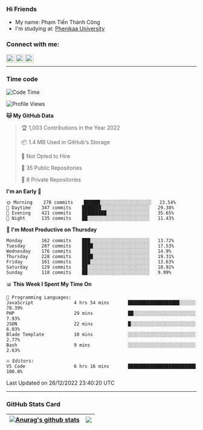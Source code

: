 ### Hi Friends

- My name: Phạm Tiến Thành Công
- I'm studying at: [Phenikaa University]


### Connect with me:
[<img align="left" alt="PhamTienThanhCong | Facebook" width="22px" src="https://upload.wikimedia.org/wikipedia/commons/thumb/1/16/Facebook-icon-1.png/640px-Facebook-icon-1.png" />][facebook]
[<img align="left" alt="PhamTienThanhCong | Zalo" width="22px" src="https://www.anphatpc.com.vn/template/anphat_2020v2/images/icon-zalo.jpg" />][zalo]
[<img align="left" alt="PhamTienThanhCong | LinkedIn" width="22px" src="https://cdn3.iconfinder.com/data/icons/inficons/512/linkedin.png" />][linkedin]

<br />

---

### Time code

<!--START_SECTION:waka-->
![Code Time](http://img.shields.io/badge/Code%20Time-813%20hrs%2057%20mins-blue)

![Profile Views](http://img.shields.io/badge/Profile%20Views-31-blue)

**🐱 My GitHub Data** 

> 🏆 1,003 Contributions in the Year 2022
 > 
> 📦 1.4 MB Used in GitHub's Storage 
 > 
> 🚫 Not Opted to Hire
 > 
> 📜 35 Public Repositories 
 > 
> 🔑 8 Private Repositories  
 > 
**I'm an Early 🐤** 

```text
🌞 Morning    278 commits    ██████░░░░░░░░░░░░░░░░░░░   23.54% 
🌆 Daytime    347 commits    ███████░░░░░░░░░░░░░░░░░░   29.38% 
🌃 Evening    421 commits    █████████░░░░░░░░░░░░░░░░   35.65% 
🌙 Night      135 commits    ██░░░░░░░░░░░░░░░░░░░░░░░   11.43%

```
📅 **I'm Most Productive on Thursday** 

```text
Monday       162 commits    ███░░░░░░░░░░░░░░░░░░░░░░   13.72% 
Tuesday      207 commits    ████░░░░░░░░░░░░░░░░░░░░░   17.53% 
Wednesday    176 commits    ███░░░░░░░░░░░░░░░░░░░░░░   14.9% 
Thursday     228 commits    ████░░░░░░░░░░░░░░░░░░░░░   19.31% 
Friday       161 commits    ███░░░░░░░░░░░░░░░░░░░░░░   13.63% 
Saturday     129 commits    ██░░░░░░░░░░░░░░░░░░░░░░░   10.92% 
Sunday       118 commits    ██░░░░░░░░░░░░░░░░░░░░░░░   9.99%

```


📊 **This Week I Spent My Time On** 

```text
💬 Programming Languages: 
JavaScript               4 hrs 54 mins       ███████████████████░░░░░░   78.39% 
PHP                      29 mins             ██░░░░░░░░░░░░░░░░░░░░░░░   7.93% 
JSON                     22 mins             █░░░░░░░░░░░░░░░░░░░░░░░░   6.03% 
Blade Template           10 mins             ░░░░░░░░░░░░░░░░░░░░░░░░░   2.77% 
Bash                     9 mins              ░░░░░░░░░░░░░░░░░░░░░░░░░   2.63%

🔥 Editors: 
VS Code                  6 hrs 16 mins       █████████████████████████   100.0%

```


 Last Updated on 26/12/2022 23:40:20 UTC
<!--END_SECTION:waka-->

---

### GitHub Stats Card

| <a href="https://github.com/phamtienthanhcong"><img align="center" src="https://github-readme-stats.vercel.app/api?username=PhamTienThanhCong&show_icons=true&include_all_commits=true&theme=buefy&hide_border=true&theme=ocean_dark" alt="Anurag's github stats" /></a> | <a href="https://github.com/phamtienthanhcong"><img align="center" src="https://github-readme-stats.vercel.app/api/top-langs/?username=PhamTienThanhCong&layout=compact&theme=buefy&hide_border=true&theme=ocean_dark" /></a> |
| ------------- | ------------- |

[Phenikaa University]: https://phenikaa-uni.edu.vn/vi
[facebook]: https://www.facebook.com/phamtienthanhcong
[linkedin]: https://linkedin.com/in/phamtienthanhcong
[zalo]: https://zalo.me/0396396332
[tiktok]: https://www.tiktok.com/@phamtienthanhcong
[web]: https://github.com/PhamTienThanhCong/web_dev
[min project]: https://github.com/PhamTienThanhCong/Project-Of-Web
[c and cpp]: https://github.com/PhamTienThanhCong/Code_C_and_Cpro
[python]: https://github.com/PhamTienThanhCong/Python_beginer
